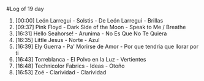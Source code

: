 #Log of 19 day

1. [00:00] León Larregui - Solstis - De León Larregui - Brillas
1. [09:37] Pink Floyd - Dark Side of the Moon - Speak to Me / Breathe
1. [16:31] Hello Seahorse! - Arunima - No Es Que No Te Quiera
1. [16:35] Little Jesus - Norte - Azul
1. [16:39] Ely Guerra - Pa' Morirse de Amor - Por que tendria que llorar por ti
1. [16:43] Torreblanca - El Polvo en la Luz - Vertientes
1. [16:48] Technicolor Fabrics - Ideas - Otoño
1. [16:53] Zoé - Clarividad - Clarividad
